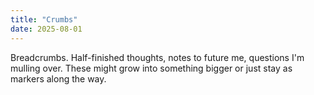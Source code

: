 ```yaml
---
title: "Crumbs"
date: 2025-08-01
---
```

Breadcrumbs. Half-finished thoughts, notes to future me, questions I'm mulling over. These might grow into something bigger or just stay as markers along the way.
